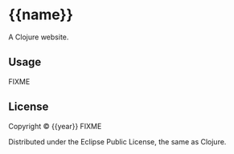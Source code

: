 # {{name}}

A Clojure website.

## Usage

FIXME

## License

Copyright © {{year}} FIXME

Distributed under the Eclipse Public License, the same as Clojure.
